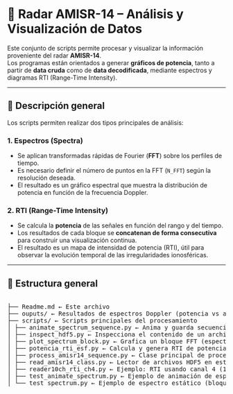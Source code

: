 # 📡 Radar AMISR-14 – Análisis y Visualización de Datos

Este conjunto de scripts permite procesar y visualizar la información proveniente del radar **AMISR-14**.  
Los programas están orientados a generar **gráficos de potencia**, tanto a partir de **data cruda** como de **data decodificada**, mediante espectros y diagramas RTI (Range-Time Intensity).

---

## 🧠 Descripción general

Los scripts permiten realizar dos tipos principales de análisis:

### 1. **Espectros (Spectra)**
- Se aplican transformadas rápidas de Fourier (**FFT**) sobre los perfiles de tiempo.
- Es necesario definir el número de puntos en la FFT (`N_FFT`) según la resolución deseada.
- El resultado es un gráfico espectral que muestra la distribución de potencia en función de la frecuencia Doppler.

### 2. **RTI (Range-Time Intensity)**
- Se calcula la **potencia** de las señales en función del rango y del tiempo.
- Los resultados de cada bloque se **concatenan de forma consecutiva** para construir una visualización continua.
- El resultado es un mapa de intensidad de potencia (RTI), útil para observar la evolución temporal de las irregularidades ionosféricas.

---

## 📂 Estructura general

<pre> 
├── Readme.md ← Este archivo
├── ouputs/ ← Resultados de espectros Doppler (potencia vs altura-frecuencia)
├── scripts/ ← Scripts principales del procesamiento
│ ├── animate_spectrum_sequence.py ← Anima y guarda secuencias de espectros Doppler
│ ├── inspect_hdf5.py ← Inspecciona el contenido de un archivo HDF5
│ ├── plot_spectrum_block.py ← Grafica un bloque FFT (espectro individual)
│ ├── potencia_rti_esf.py ← Calcula y genera RTI de potencia (Eco Spread F)
│ ├── process_amisr14_sequence.py ← Clase principal de procesamiento por bloques
│ ├── read_amisr14_class.py ← Lector de archivos HDF5 en estructura unificada
│ ├── reader10ch_rti_ch4.py ← Ejemplo: RTI usando canal 4 (10 canales)
│ ├── test_animate_spectrum.py ← Ejemplo de animación de espectros Doppler
│ └── test_spectrum.py ← Ejemplo de espectro estático (bloque único) </pre>
